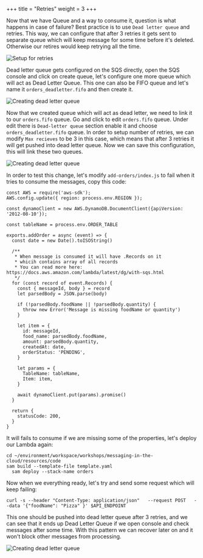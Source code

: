 +++
title = "Retries"
weight = 3
+++

Now that we have Queue and a way to consume it, question is what happens in case of failure? Best practice is to use `Dead letter queue` and retries. This way, we can configure that after 3 retries it gets sent to separate queue which will keep message for some time before it's deleted. Otherwise our retires would keep retrying all the time.

![Setup for retries](/images/sqs/retries/retries.png)

Dead letter queue gets configured on the SQS directly, open the SQS console and click on create queue, let's configure one more queue which will act as Dead Letter Queue. This one can also be FIFO queue and let's name it `orders_deadletter.fifo` and then create it.

![Creating dead letter queue](/images/sqs/retries/deadletter-creation.png)

Now that we created queue which will act as dead letter, we need to link it to our `orders.fifo` queue. Go and click to edit `orders.fifo` queue. Under edit there is `Dead-letter queue` section enable it and choose `orders_deadletter.fifo` queue. In order to setup number of retries, we can modify `Max recieves` to be 3 in this case, which means that after 3 retries it will get pushed into dead letter queue. Now we can save this configuration, this will link these two queues.

![Creating dead letter queue](/images/sqs/retries/deadletter-link.png)

In order to test this change, let's modify `add-orders/index.js` to fail when it tries to consume the messages, copy this code:

```
const AWS = require('aws-sdk');
AWS.config.update({ region: process.env.REGION });

const dynamoClient = new AWS.DynamoDB.DocumentClient({apiVersion: '2012-08-10'});

const tableName = process.env.ORDER_TABLE

exports.addOrder = async (event) => {
  const date = new Date().toISOString()

  /**
   * When message is consumed it will have .Records on it
   * whicih contains array of all records
   * You can read more here: https://docs.aws.amazon.com/lambda/latest/dg/with-sqs.html
   */
  for (const record of event.Records) {
    const { messageId, body } = record
    let parsedBody = JSON.parse(body)

    if (!parsedBody.foodName || !parsedBody.quantity) {
      throw new Error('Message is missing foodName or quantity')
    }

    let item = {
      id: messageId,
      food_name: parsedBody.foodName,
      amount: parsedBody.quantity,
      createdAt: date,
      orderStatus: 'PENDING',
    }

    let params = {
      TableName: tableName,
      Item: item,
    }

    await dynamoClient.put(params).promise()
  }

  return {
    statusCode: 200,
  }
}
```

It will fails to consume if we are missing some of the properties, let's deploy our Lambda again:
```
cd ~/environment/workspace/workshops/messaging-in-the-cloud/resources/code
sam build --template-file template.yaml
  sam deploy --stack-name orders
```

Now when we everything ready, let's try and send some request which will keep failing:
```
curl -s --header "Content-Type: application/json"   --request POST   --data '{"foodName": "Pizza" }' $API_ENDPOINT
```

This one should be pushed into dead letter queue after 3 retries, and we can see that it ends up Dead Letter Queue if we open console and check messages after some time. With this pattern we can recover later on and it won't block other messages from processing.

![Creating dead letter queue](/images/sqs/retries/deadletter-message.png)